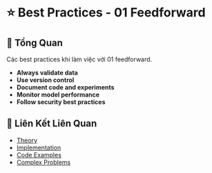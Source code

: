 # ⭐ Best Practices - 01 Feedforward

## 🎯 Tổng Quan

Các best practices khi làm việc với 01 feedforward.

- **Always validate data**
- **Use version control**
- **Document code and experiments**
- **Monitor model performance**
- **Follow security best practices**

## 🔗 Liên Kết Liên Quan

- [Theory](./THEORY_01_feedforward.md)
- [Implementation](./IMPLEMENTATION_01_feedforward.md)
- [Code Examples](./CODE_EXAMPLES_01_feedforward.md)
- [Complex Problems](./COMPLEX_PROBLEMS.md)
